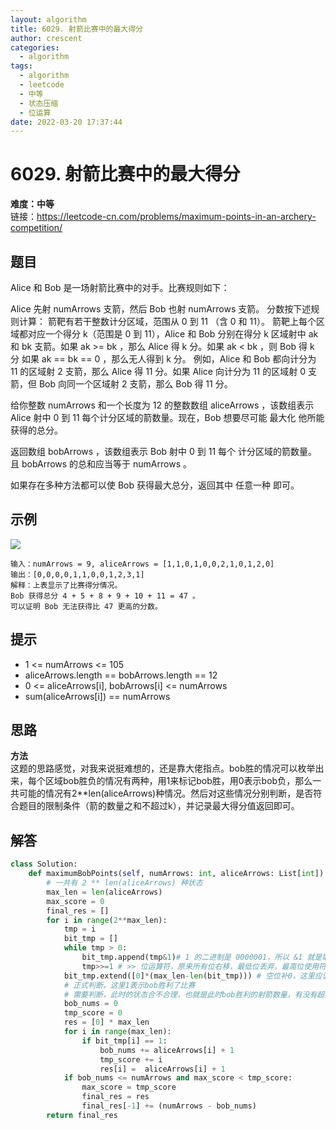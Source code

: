 ```yaml
---
layout: algorithm
title: 6029. 射箭比赛中的最大得分
author: crescent
categories:
  - algorithm
tags:
  - algorithm
  - leetcode
  - 中等
  - 状态压缩
  - 位运算
date: 2022-03-20 17:37:44
---
```

# 6029. 射箭比赛中的最大得分
**难度：中等**  
链接：https://leetcode-cn.com/problems/maximum-points-in-an-archery-competition/
## 题目
Alice 和 Bob 是一场射箭比赛中的对手。比赛规则如下：

Alice 先射 numArrows 支箭，然后 Bob 也射 numArrows 支箭。
分数按下述规则计算：
箭靶有若干整数计分区域，范围从 0 到 11 （含 0 和 11）。
箭靶上每个区域都对应一个得分 k（范围是 0 到 11），Alice 和 Bob 分别在得分 k 区域射中 ak 和 bk 支箭。如果 ak >= bk ，那么 Alice 得 k 分。如果 ak < bk ，则 Bob 得 k 分
如果 ak == bk == 0 ，那么无人得到 k 分。
例如，Alice 和 Bob 都向计分为 11 的区域射 2 支箭，那么 Alice 得 11 分。如果 Alice 向计分为 11 的区域射 0 支箭，但 Bob 向同一个区域射 2 支箭，那么 Bob 得 11 分。

给你整数 numArrows 和一个长度为 12 的整数数组 aliceArrows ，该数组表示 Alice 射中 0 到 11 每个计分区域的箭数量。现在，Bob 想要尽可能 最大化 他所能获得的总分。

返回数组 bobArrows ，该数组表示 Bob 射中 0 到 11 每个 计分区域的箭数量。且 bobArrows 的总和应当等于 numArrows 。

如果存在多种方法都可以使 Bob 获得最大总分，返回其中 任意一种 即可。

## 示例
![](https://pic.leetcode-cn.com/1647744752-kQKrXw-image.png)
```
输入：numArrows = 9, aliceArrows = [1,1,0,1,0,0,2,1,0,1,2,0]
输出：[0,0,0,0,1,1,0,0,1,2,3,1]
解释：上表显示了比赛得分情况。
Bob 获得总分 4 + 5 + 8 + 9 + 10 + 11 = 47 。
可以证明 Bob 无法获得比 47 更高的分数。
```

## 提示
+ 1 <= numArrows <= 105
+ aliceArrows.length == bobArrows.length == 12
+ 0 <= aliceArrows[i], bobArrows[i] <= numArrows
+ sum(aliceArrows[i]) == numArrows

## 思路
**方法**  
这题的思路感觉，对我来说挺难想的，还是靠大佬指点。bob胜的情况可以枚举出来，每个区域bob胜负的情况有两种，用1来标记bob胜，用0表示bob负，那么一共可能的情况有2**len(aliceArrows)种情况。然后对这些情况分别判断，是否符合题目的限制条件（箭的数量之和不超过k），并记录最大得分值返回即可。

## 解答
``` python
class Solution:
    def maximumBobPoints(self, numArrows: int, aliceArrows: List[int]) -> List[int]:
        # 一共有 2 ** len(aliceArrows) 种状态
        max_len = len(aliceArrows)
        max_score = 0
        final_res = []
        for i in range(2**max_len):
            tmp = i
            bit_tmp = []
            while tmp > 0:
                bit_tmp.append(tmp&1)# 1 的二进制是 0000001，所以 &1 就是取最后一位
                tmp>>=1 # >> 位运算符，原来所有位右移，最低位丢弃，最高位使用符号位填充
            bit_tmp.extend([0]*(max_len-len(bit_tmp))) # 空位补0，这里应该从右往左看
            # 正式判断，这里1表示bob胜利了比赛
            # 需要判断，此时的状态合不合理，也就是此时bob胜利的射箭数量，有没有超过numArrows
            bob_nums = 0
            tmp_score = 0
            res = [0] * max_len
            for i in range(max_len):
                if bit_tmp[i] == 1:
                    bob_nums += aliceArrows[i] + 1
                    tmp_score += i
                    res[i] =  aliceArrows[i] + 1
            if bob_nums <= numArrows and max_score < tmp_score:
                max_score = tmp_score
                final_res = res
                final_res[-1] += (numArrows - bob_nums)
        return final_res
```